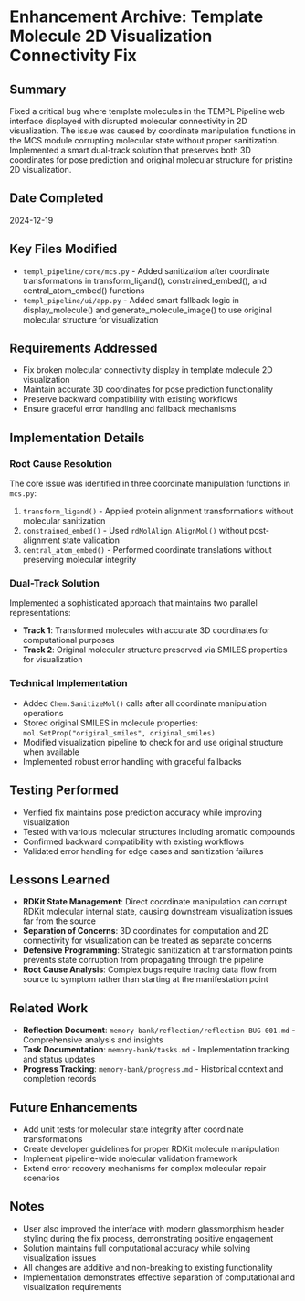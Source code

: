 # Enhancement Archive: Template Molecule 2D Visualization Connectivity Fix

## Summary
Fixed a critical bug where template molecules in the TEMPL Pipeline web interface displayed with disrupted molecular connectivity in 2D visualization. The issue was caused by coordinate manipulation functions in the MCS module corrupting molecular state without proper sanitization. Implemented a smart dual-track solution that preserves both 3D coordinates for pose prediction and original molecular structure for pristine 2D visualization.

## Date Completed
2024-12-19

## Key Files Modified
- `templ_pipeline/core/mcs.py` - Added sanitization after coordinate transformations in transform_ligand(), constrained_embed(), and central_atom_embed() functions
- `templ_pipeline/ui/app.py` - Added smart fallback logic in display_molecule() and generate_molecule_image() to use original molecular structure for visualization

## Requirements Addressed
- Fix broken molecular connectivity display in template molecule 2D visualization
- Maintain accurate 3D coordinates for pose prediction functionality
- Preserve backward compatibility with existing workflows
- Ensure graceful error handling and fallback mechanisms

## Implementation Details

### Root Cause Resolution
The core issue was identified in three coordinate manipulation functions in `mcs.py`:
1. `transform_ligand()` - Applied protein alignment transformations without molecular sanitization
2. `constrained_embed()` - Used `rdMolAlign.AlignMol()` without post-alignment state validation  
3. `central_atom_embed()` - Performed coordinate translations without preserving molecular integrity

### Dual-Track Solution
Implemented a sophisticated approach that maintains two parallel representations:
- **Track 1**: Transformed molecules with accurate 3D coordinates for computational purposes
- **Track 2**: Original molecular structure preserved via SMILES properties for visualization

### Technical Implementation
- Added `Chem.SanitizeMol()` calls after all coordinate manipulation operations
- Stored original SMILES in molecule properties: `mol.SetProp("original_smiles", original_smiles)`
- Modified visualization pipeline to check for and use original structure when available
- Implemented robust error handling with graceful fallbacks

## Testing Performed
- Verified fix maintains pose prediction accuracy while improving visualization
- Tested with various molecular structures including aromatic compounds
- Confirmed backward compatibility with existing workflows
- Validated error handling for edge cases and sanitization failures

## Lessons Learned
- **RDKit State Management**: Direct coordinate manipulation can corrupt RDKit molecular internal state, causing downstream visualization issues far from the source
- **Separation of Concerns**: 3D coordinates for computation and 2D connectivity for visualization can be treated as separate concerns
- **Defensive Programming**: Strategic sanitization at transformation points prevents state corruption from propagating through the pipeline
- **Root Cause Analysis**: Complex bugs require tracing data flow from source to symptom rather than starting at the manifestation point

## Related Work
- **Reflection Document**: `memory-bank/reflection/reflection-BUG-001.md` - Comprehensive analysis and insights
- **Task Documentation**: `memory-bank/tasks.md` - Implementation tracking and status updates
- **Progress Tracking**: `memory-bank/progress.md` - Historical context and completion records

## Future Enhancements
- Add unit tests for molecular state integrity after coordinate transformations
- Create developer guidelines for proper RDKit molecule manipulation
- Implement pipeline-wide molecular validation framework
- Extend error recovery mechanisms for complex molecular repair scenarios

## Notes
- User also improved the interface with modern glassmorphism header styling during the fix process, demonstrating positive engagement
- Solution maintains full computational accuracy while solving visualization issues
- All changes are additive and non-breaking to existing functionality
- Implementation demonstrates effective separation of computational and visualization requirements

